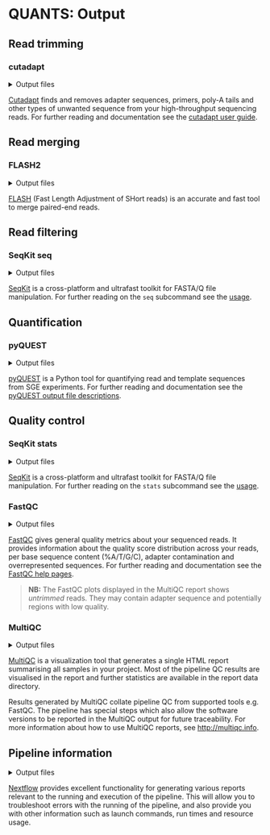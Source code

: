 # QUANTS: Output

## Read trimming

### cutadapt

<details markdown="1">
<summary>Output files</summary>

* `cutadapt/`
    * `*.trim.fastq.gz`: Trimmed sequences (FASTQ).
    * `*.cutadapt.log`: Log file containing trimming statistics.

</details>

[Cutadapt](https://cutadapt.readthedocs.io/en/stable/) finds and removes adapter sequences, primers, poly-A tails and other types of unwanted sequence from your high-throughput sequencing reads. For further reading and documentation see the [cutadapt user guide](https://cutadapt.readthedocs.io/en/stable/guide.html).

## Read merging

### FLASH2

<details markdown="1">
<summary>Output files</summary>

* `flash2/`
    * `*.merged.extendedFrags.fastq.gz`: Merged sequences (FASTQ).
    * `*.merged.notCombined_[1|2].fastq.gz`: Sequences that could not be merged (FASTQ).
    * `*.merged.hist`: Frequency of merged sequence lengths.

</details>

[FLASH](https://github.com/dstreett/FLASH2) (Fast Length Adjustment of SHort reads) is an accurate and fast tool to merge paired-end reads.

## Read filtering

### SeqKit seq

<details markdown="1">
<summary>Output files</summary>

* `seqkit_seq/`
    * `*.filtered.fq.gz`: Filtered sequences (FASTQ).

</details>

[SeqKit](https://bioinf.shenwei.me/seqkit) is a cross-platform and ultrafast toolkit for FASTA/Q file manipulation. For further reading on the `seq` subcommand see the [usage](https://bioinf.shenwei.me/seqkit/usage/#seq).

## Quantification

### pyQUEST

<details markdown="1">
<summary>Output files</summary>

* `pyquest/`
    * `*.query_counts.tsv.gz`: library-independent counts representing the abundance of each unique read sequence.
    * `*.lib_counts.tsv.gz`: library-dependent counts representing the abundance of each oligo template sequence (only generated when user provides a library).
    * `*.stats.json`: JSON-formatted statistics.

</details>

[pyQUEST](https://github.com/cancerit/pyQUEST) is a Python tool for quantifying read and template sequences from SGE experiments. For further reading and documentation see the [pyQUEST output file descriptions](https://github.com/cancerit/pyQUEST#file-formats).

## Quality control

### SeqKit stats

<details markdown="1">
<summary>Output files</summary>

* `seqkit_stats/`
    * `*_[filtered|merged|trimmed|raw].stats.txt`: Basic sequencing statistics.

</details>

[SeqKit](https://bioinf.shenwei.me/seqkit) is a cross-platform and ultrafast toolkit for FASTA/Q file manipulation. For further reading on the `stats` subcommand see the [usage](https://bioinf.shenwei.me/seqkit/usage/#stats).

### FastQC

<details markdown="1">
<summary>Output files</summary>

* `fastqc/`
    * `*_fastqc.html`: FastQC report containing quality metrics.
    * `*_fastqc.zip`: Zip archive containing the FastQC report, tab-delimited data file and plot images.

</details>

[FastQC](http://www.bioinformatics.babraham.ac.uk/projects/fastqc/) gives general quality metrics about your sequenced reads. It provides information about the quality score distribution across your reads, per base sequence content (%A/T/G/C), adapter contamination and overrepresented sequences. For further reading and documentation see the [FastQC help pages](http://www.bioinformatics.babraham.ac.uk/projects/fastqc/Help/).

> **NB:** The FastQC plots displayed in the MultiQC report shows _untrimmed_ reads. They may contain adapter sequence and potentially regions with low quality.

### MultiQC

<details markdown="1">
<summary>Output files</summary>

* `multiqc/`
    * `multiqc_report.html`: a standalone HTML file that can be viewed in your web browser.
    * `multiqc_data/`: directory containing parsed statistics from the different tools used in the pipeline.
    * `multiqc_plots/`: directory containing static images from the report in various formats.

</details>

[MultiQC](http://multiqc.info) is a visualization tool that generates a single HTML report summarising all samples in your project. Most of the pipeline QC results are visualised in the report and further statistics are available in the report data directory.

Results generated by MultiQC collate pipeline QC from supported tools e.g. FastQC. The pipeline has special steps which also allow the software versions to be reported in the MultiQC output for future traceability. For more information about how to use MultiQC reports, see <http://multiqc.info>.

## Pipeline information

<details markdown="1">
<summary>Output files</summary>

* `pipeline_info/`
    * Reports generated by Nextflow: `execution_report.html`, `execution_timeline.html`, `execution_trace.txt` and `pipeline_dag.dot`/`pipeline_dag.svg`.
    * Reports generated by the pipeline: `pipeline_report.html`, `pipeline_report.txt` and `software_versions.tsv`.
    * Reformatted samplesheet files used as input to the pipeline: `samplesheet.valid.csv`.

</details>

[Nextflow](https://www.nextflow.io/docs/latest/tracing.html) provides excellent functionality for generating various reports relevant to the running and execution of the pipeline. This will allow you to troubleshoot errors with the running of the pipeline, and also provide you with other information such as launch commands, run times and resource usage.
